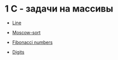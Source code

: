 # 1 С - задачи на массивы

- [Line](https://informatics.msk.ru/mod/statements/view.php?chapterid=1456#1)

- [Moscow-sort](https://informatics.msk.ru/mod/statements/view.php?id=941#1)

- [Fibonacci numbers](https://informatics.msk.ru/mod/statements/view.php?chapterid=201#1)

- [Digits](https://informatics.msk.ru/mod/statements/view.php?chapterid=1568#1)
